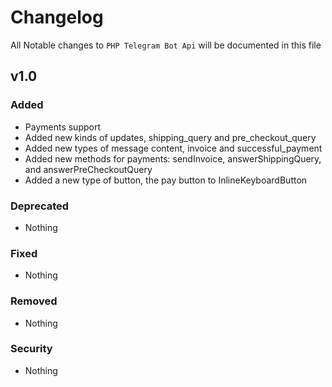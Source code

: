 # Changelog

All Notable changes to `PHP Telegram Bot Api` will be documented in this file

## v1.0

### Added
- Payments support
- Added new kinds of updates, shipping_query and pre_checkout_query
- Added new types of message content, invoice and successful_payment
- Added new methods for payments: sendInvoice, answerShippingQuery, and answerPreCheckoutQuery
- Added a new type of button, the pay button to InlineKeyboardButton

### Deprecated
- Nothing

### Fixed
- Nothing

### Removed
- Nothing

### Security
- Nothing
